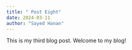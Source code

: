 ```yaml
---
title: " Post Eight"
date: 2024-03-11
author: "Sayed Hanan"
---
```


This is my third blog post. Welcome to my blog!
